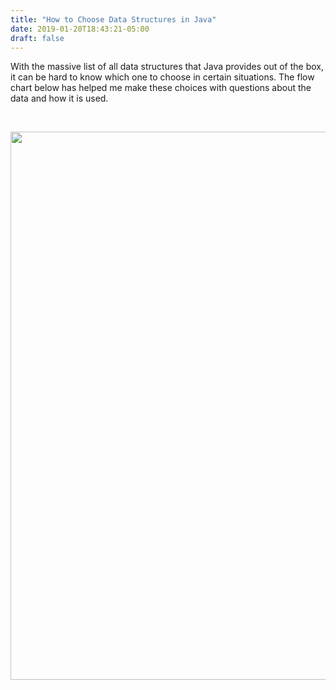 ```yaml
---
title: "How to Choose Data Structures in Java"
date: 2019-01-20T18:43:21-05:00
draft: false
---
```

With the massive list of all data structures that Java provides out of the box, it can be hard to know which one to choose in certain situations.  The flow chart below has helped me make these choices with questions about the data and how it is used.

&nbsp;

<a href="http://michaeledoror.com/wp-content/uploads/2017/08/ChooseDataStructureJava-3.png"><img class="alignnone size-full wp-image-191" src="http://michaeledoror.com/wp-content/uploads/2017/08/ChooseDataStructureJava-3.png" alt="" width="837" height="877" /></a>

